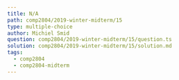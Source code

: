 ```yaml
---
title: N/A
path: comp2804/2019-winter-midterm/15
type: multiple-choice
author: Michiel Smid
question: comp2804/2019-winter-midterm/15/question.ts
solution: comp2804/2019-winter-midterm/15/solution.md
tags:
  - comp2804
  - comp2804-midterm
---
```

